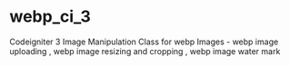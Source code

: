 # webp_ci_3
Codeigniter 3 Image Manipulation Class for webp Images - webp image uploading , webp image resizing and cropping , webp image water mark
